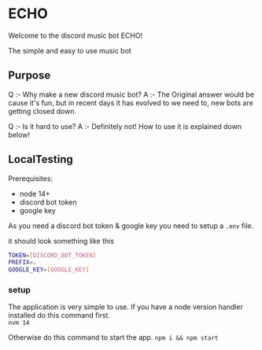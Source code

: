 # ECHO

Welcome to the discord music bot ECHO!

The simple and easy to use music bot

## Purpose
Q :- Why make a new discord music bot?
A :- The Original answer would be cause it's fun, but in recent days it has evolved to we need to, new bots are getting closed down.

Q :- Is it hard to use?
A :- Definitely not! How to use it is explained down below! 

## LocalTesting

Prerequisites: 
* node 14+
* discord bot token
* google key

As you need a discord bot token & google key you need to setup a `.env` file.

it should look something like this
```bash
TOKEN=[DISCORD_BOT_TOKEN]
PREFIX=.
GOOGLE_KEY=[GOOGLE_KEY]
```

### setup

The application is very simple to use.
If you have a node version handler installed do this command first. \
`nvm 14`

Otherwise do this command to start the app.
`npm i && npm start` 
